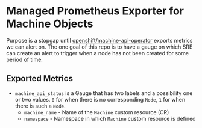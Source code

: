 # Managed Prometheus Exporter for Machine Objects

Purpose is a stopgap until [openshift/machine-api-operator](https://github.com/openshift/machine-api-operator) exports metrics we can alert on.  The one goal of this repo is to have a gauge on which SRE can create an alert to trigger when a node has not been created for some period of time.


## Exported Metrics

* `machine_api_status` is a Gauge that has two labels and a possibility one or two values. `0` for when there is no corresponding `Node`, `1` for when there is such a `Node`.
  * `machine_name` - Name of the `Machine` custom resource (CR)
  * `namespace` - Namespace in which `Machine` custom resource is defined
